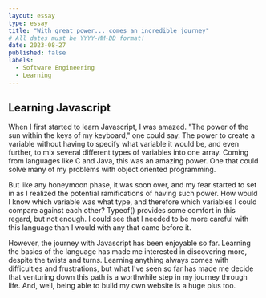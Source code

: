 ```yaml
---
layout: essay
type: essay
title: "With great power... comes an incredible journey"
# All dates must be YYYY-MM-DD format!
date: 2023-08-27
published: false
labels:
  - Software Engineering
  - Learning
---
```


## Learning Javascript
When I first started to learn Javascript, I was amazed. "The power of the sun within the keys of my keyboard," one could say. The power to create a variable without having to specify what variable it would be, and even further, to mix several different types of variables into one array. Coming from languages like C and Java, this was an amazing power. One that could solve many of my problems with object oriented programming.

But like any honeymoon phase, it was soon over, and my fear started to set in as I realized the potential ramifications of having such power. How would I know which variable was what type, and therefore which variables I could compare against each other? Typeof() provides some comfort in this regard, but not enough. I could see that I needed to be more careful with this language than I would with any that came before it. 

However, the journey with Javascript has been enjoyable so far. Learning the basics of the language has made me interested in discovering more, despite the twists and turns. Learning anything always comes with difficulties and frustrations, but what I've seen so far has made me decide that venturing down this path is a worthwhile step in my journey through life. And, well, being able to build my own website is a huge plus too. 
